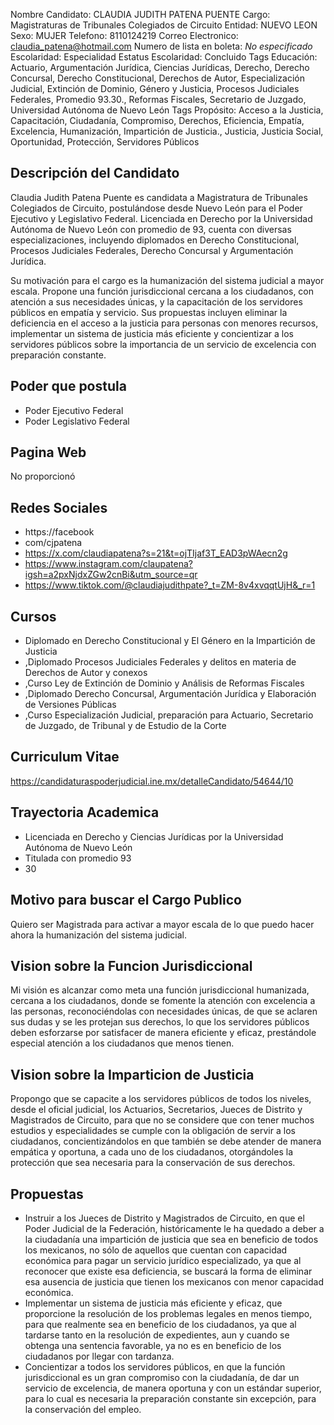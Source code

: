 Nombre Candidato: CLAUDIA JUDITH PATENA PUENTE
Cargo: Magistraturas de Tribunales Colegiados de Circuito
Entidad: NUEVO LEON
Sexo: MUJER
Telefono: 8110124219
Correo Electronico: claudia_patena@hotmail.com
Numero de lista en boleta: *No especificado*
Escolaridad: Especialidad
Estatus Escolaridad: Concluido
Tags Educación: Actuario, Argumentación Jurídica, Ciencias Jurídicas, Derecho, Derecho Concursal, Derecho Constitucional, Derechos de Autor, Especialización Judicial, Extinción de Dominio, Género y Justicia, Procesos Judiciales Federales, Promedio 93.30., Reformas Fiscales, Secretario de Juzgado, Universidad Autónoma de Nuevo León
Tags Propósito: Acceso a la Justicia, Capacitación, Ciudadanía, Compromiso, Derechos, Eficiencia, Empatía, Excelencia, Humanización, Impartición de Justicia., Justicia, Justicia Social, Oportunidad, Protección, Servidores Públicos


## Descripción del Candidato 

Claudia Judith Patena Puente es candidata a Magistratura de Tribunales Colegiados de Circuito, postulándose desde Nuevo León para el Poder Ejecutivo y Legislativo Federal. Licenciada en Derecho por la Universidad Autónoma de Nuevo León con promedio de 93, cuenta con diversas especializaciones, incluyendo diplomados en Derecho Constitucional, Procesos Judiciales Federales, Derecho Concursal y Argumentación Jurídica.

Su motivación para el cargo es la humanización del sistema judicial a mayor escala.  Propone una función jurisdiccional cercana a los ciudadanos, con atención a sus necesidades únicas, y la capacitación de los servidores públicos en empatía y servicio.  Sus propuestas incluyen eliminar la deficiencia en el acceso a la justicia para personas con menores recursos, implementar un sistema de justicia más eficiente y concientizar a los servidores públicos sobre la importancia de un servicio de excelencia con preparación constante.


## Poder que postula

- Poder Ejecutivo Federal
- Poder Legislativo Federal


## Pagina Web

No proporcionó


## Redes Sociales

- https://facebook
- com/cjpatena
- https://x.com/claudiapatena?s=21&t=ojTIjaf3T_EAD3pWAecn2g
- https://www.instagram.com/claupatena?igsh=a2pxNjdxZGw2cnBi&utm_source=qr
- https://www.tiktok.com/@claudiajudithpate?_t=ZM-8v4xvqqtUjH&_r=1


## Cursos

- Diplomado en Derecho Constitucional y El Género en la Impartición de Justicia
- ,Diplomado Procesos Judiciales Federales y delitos en materia de Derechos de Autor y conexos
- ,Curso Ley de Extinción de Dominio y Análisis de Reformas Fiscales
- ,Diplomado Derecho Concursal, Argumentación Jurídica y Elaboración de Versiones Públicas
- ,Curso Especialización Judicial, preparación para Actuario, Secretario de Juzgado, de Tribunal y de Estudio de la Corte


## Curriculum Vitae

https://candidaturaspoderjudicial.ine.mx/detalleCandidato/54644/10


## Trayectoria Academica

- Licenciada en Derecho y Ciencias Jurídicas por la Universidad Autónoma de Nuevo León
- Titulada con promedio 93
- 30


## Motivo para buscar el Cargo Publico

Quiero ser Magistrada para activar a mayor escala de lo que puedo hacer ahora la humanización del sistema judicial.


## Vision sobre la Funcion Jurisdiccional

Mi visión es alcanzar como meta una función jurisdiccional humanizada, cercana a los ciudadanos, donde se fomente la atención con excelencia a las personas, reconociéndolas con necesidades únicas, de que se aclaren sus dudas y se les protejan sus derechos, lo que los servidores públicos deben esforzarse por satisfacer de manera eficiente y eficaz, prestándole especial atención a los ciudadanos que menos tienen.


## Vision sobre la Imparticion de Justicia

Propongo que se capacite a los servidores públicos de todos los niveles, desde el oficial judicial, los Actuarios, Secretarios, Jueces de Distrito y Magistrados de Circuito, para que no se considere que con tener muchos estudios y especialidades se cumple con la obligación de servir a los ciudadanos, concientizándolos en que también se debe atender de manera empática y oportuna, a cada uno de los ciudadanos, otorgándoles la protección que sea necesaria para la conservación de sus derechos.


## Propuestas

- Instruir a los Jueces de Distrito y Magistrados de Circuito, en que el Poder Judicial de la Federación, históricamente le ha quedado a deber a la ciudadanía una impartición de justicia que sea en beneficio de todos los mexicanos, no sólo de aquellos que cuentan con capacidad económica para pagar un servicio jurídico especializado, ya que al reconocer que existe esa deficiencia, se buscará la forma de eliminar esa ausencia de justicia que tienen los mexicanos con menor capacidad económica.
- Implementar un sistema de justicia más eficiente y eficaz, que proporcione la resolución de los problemas legales en menos tiempo, para que realmente sea en beneficio de los ciudadanos, ya que al tardarse tanto en la resolución de expedientes, aun y cuando se obtenga una sentencia favorable, ya no es en beneficio de los ciudadanos por llegar con tardanza.
- Concientizar a todos los servidores públicos, en que la función jurisdiccional es un gran compromiso con la ciudadanía, de dar un servicio de excelencia, de manera oportuna y con un estándar superior, para lo cual es necesaria la preparación constante sin excepción, para la conservación del empleo.

